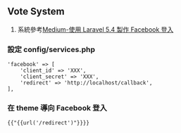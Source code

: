 ## Vote System
1. 系統參考[Medium-使用 Laravel 5.4 製作 Facebook 登入](https://medium.com/@krunallathiya/login-with-facebook-in-laravel-5-4-3c783fdc2b9d)
### 設定 config/services.php
```
'facebook' => [
    'client_id' => 'XXX',
    'client_secret' => 'XXX',
    'redirect' => 'http://localhost/callback',
],
```
### 在 theme 導向 Facebook 登入
`{{"{{url('/redirect')"}}}}`

